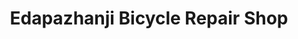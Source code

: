 ---
title: "Edapazhanji Bicycle Repair Shop"
url: /thiruvananthapuram/edapazhanji-bicycle-repair-shop/
shop: Fahrrad
---